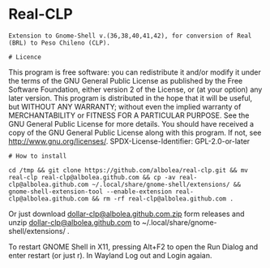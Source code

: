 # Real-CLP
```
Extension to Gnome-Shell v.(36,38,40,41,42), for conversion of Real (BRL) to Peso Chileno (CLP).

# Licence
```
This program is free software: you can redistribute it and/or modify
it under the terms of the GNU General Public License as published by
the Free Software Foundation, either version 2 of the License, or
(at your option) any later version.
This program is distributed in the hope that it will be useful,
but WITHOUT ANY WARRANTY; without even the implied warranty of
MERCHANTABILITY or FITNESS FOR A PARTICULAR PURPOSE.  See the
GNU General Public License for more details.
You should have received a copy of the GNU General Public License
along with this program.  If not, see <http://www.gnu.org/licenses/>.
SPDX-License-Identifier: GPL-2.0-or-later
```
# How to install

cd /tmp && git clone https://github.com/albolea/real-clp.git && mv real-clp real-clp@albolea.github.com && cp -av real-clp@albolea.github.com ~/.local/share/gnome-shell/extensions/ && gnome-shell-extension-tool --enable-extension real-clp@albolea.github.com && rm -rf real-clp@albolea.github.com .
```
Or just download dollar-clp@albolea.github.com.zip form releases and unzip dollar-clp@albolea.github.com to ~/.local/share/gnome-shell/extensions/ .

To restart GNOME Shell in X11, pressing Alt+F2 to open the Run Dialog and enter restart 
(or just r). 
In Wayland Log out and Login agaian.
